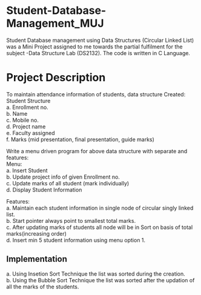 # Student-Database-Management_MUJ
Student Database management using Data Structures (Circular Linked List) was a Mini Project assigned to me towards the partial fulfilment for the subject -Data Structure Lab (DS2132). The code is written in C Language.
# Project Description
To maintain attendance information of students, data structure Created: <br/>
Student Structure <br/>
a. Enrollment no. <br/>
b. Name <br/>
c. Mobile no. <br/> 
d. Project name <br/>
e. Faculty assigned <br/>
f. Marks (mid presentation, final presentation, guide marks) <br/>

Write a menu driven program for above data structure with separate and features: <br/>
Menu: <br/>
a. Insert Student <br/> 
b. Update project info of given Enrollment no. <br/>
c. Update marks of all student (mark individually) <br/>
d. Display Student Information <br/>

Features: <br/>
a. Maintain each student information in single node of circular singly linked list. <br/>
b. Start pointer always point to smallest total marks. <br/>
c. After updating marks of students all node will be in Sort on basis of total marks(increasing order) <br/>
d. Insert min 5 student information using menu option 1.<br/>
## Implementation
a. Using Insetion Sort Technique the list was sorted during the creation.<br/>
b. Using the Bubble Sort Technique the list was sorted after the updation of all the marks of the students.

